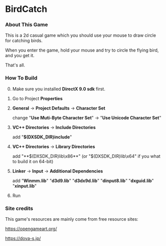 # BirdCatch

### About This Game

This is a 2d casual game which you should use your mouse to draw circle for catching birds.

When you enter the game, hold your mouse and try to circle the flying bird, and you get it.

That's all.


### How To Build

0. Make sure you installed **DirectX 9.0 sdk** first.

1. Go to Project **Properties**

2. **General** -> **Project Defaults** -> **Character Set** 

   change "**Use Muti-Byte Character Set**" -> "**Use Unicode Character Set**"

3. **VC++ Directories** -> **Include Directories**

   add "**$(DXSDK_DIR)include**"

4. **VC++ Directories** -> **Library Directories**

   add "**$(DXSDK_DIR)lib\x86**"   (or "$(DXSDK_DIR)lib\x64" if you what to build it on 64-bit)

5. **Linker** -> **Input** -> **Additional Dependencies**

   add "**Winmm.lib**"
           "**d3d9.lib**"
           "**d3dx9d.lib**"
           "**dinput8.lib**"
           "**dxguid.lib**"
           "**xinput.lib**"
   
6. Run
   

### Site credits

This game's resources are mainly come from free resource sites: 

https://opengameart.org/

https://dova-s.jp/
